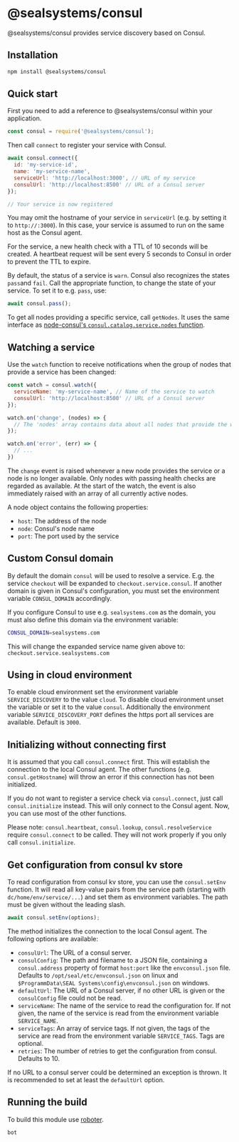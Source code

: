 # @sealsystems/consul

@sealsystems/consul provides service discovery based on Consul.

## Installation

```bash
npm install @sealsystems/consul
```

## Quick start

First you need to add a reference to @sealsystems/consul within your application.

```javascript
const consul = require('@sealsystems/consul');
```

Then call `connect` to register your service with Consul.

```javascript
await consul.connect({
  id: 'my-service-id',
  name: 'my-service-name',
  serviceUrl: 'http://localhost:3000', // URL of my service
  consulUrl: 'http://localhost:8500' // URL of a Consul server
});

// Your service is now registered
```

You may omit the hostname of your service in `serviceUrl` (e.g. by setting it to `http://:3000`). In this case, your service is assumed to run on the same host as the Consul agent.

For the service, a new health check with a TTL of 10 seconds will be created. A heartbeat request will be sent every 5 seconds to Consul in order to prevent the TTL to expire.

By default, the status of a service is `warn`. Consul also recognizes the states `pass`and `fail`. Call the appropriate function, to change the state of your service. To set it to e.g. `pass`, use:

```javascript
await consul.pass();
```

To get all nodes providing a specific service, call `getNodes`. It uses the same interface as [node-consul's `consul.catalog.service.nodes` function](https://github.com/silas/node-consul#catalog-service-nodes).

## Watching a service

Use the `watch` function to receive notifications when the group of nodes that provide a service has been changed:

```javascript
const watch = consul.watch({
  serviceName: 'my-service-name', // Name of the service to watch
  consulUrl: 'http://localhost:8500' // URL of a Consul server
});

watch.on('change', (nodes) => {
  // The 'nodes' array contains data about all nodes that provide the watched service
});

watch.on('error', (err) => {
  // ...
})
```

The `change` event is raised whenever a new node provides the service or a node is no longer available. Only nodes with passing health checks are regarded as available. At the start of the watch, the event is also immediately raised with an array of all currently active nodes.

A node object contains the following properties:

- `host`: The address of the node
- `node`: Consul's node name
- `port`: The port used by the service

## Custom Consul domain

By default the domain `consul` will be used to resolve a service. E.g. the service `checkout` will be expanded to `checkout.service.consul`. If another domain is given in Consul's configuration, you must set the environment variable `CONSUL_DOMAIN` accordingly.

If you configure Consul to use e.g. `sealsystems.com` as the domain, you must also define this domain via the environment variable:

```bash
CONSUL_DOMAIN=sealsystems.com
```

This will change the expanded service name given above to: `checkout.service.sealsystems.com`

## Using in cloud environment

To enable cloud environment set the environment variable `SERVICE_DISCOVERY` to the value `cloud`. To disable cloud environment unset the variable or set it to the value `consul`. Additionally the environment variable `SERVICE_DISCOVERY_PORT` defines the https port all services are available. Default is `3000`.

## Initializing without connecting first

It is assumed that you call `consul.connect` first. This will establish the connection to the local Consul agent. The other functions (e.g. `consul.getHostname`) will throw an error if this connection has not been initialized.

If you do not want to register a service check via `consul.connect`, just call `consul.initialize` instead. This will only connect to the Consul agent. Now, you can  use most of the other functions.

Please note: `consul.heartbeat`, `consul.lookup`, `consul.resolveService` require `consul.connect` to be called. They will not work properly if you only call `consul.initialize`.

## Get configuration from consul kv store

To read configuration from consul kv store, you can use the `consul.setEnv` function. It will read all key-value pairs from the service path (starting with `dc/home/env/service/...`) and set them as environment variables. The path must be given without the leading slash.

```javascript
await consul.setEnv(options);
```

The method initializes the connection to the local Consul agent. The following options are available:

- `consulUrl`: The URL of a consul server.
- `consulConfig`: The path and filename to a JSON file, containing a `consul.address` property of format `host:port` like the `envconsul.json` file. Defaults to `/opt/seal/etc/envconsul.json` on linux and `$ProgrammData\SEAL Systems\config\envconsul.json` on windows.
- `defaultUrl`: The URL of a Consul server, if no other URL is given or the `consulConfig` file could not be read.
- `serviceName`: The name of the service to read the configuration for. If not given, the name of the service is read from the environment variable `SERVICE_NAME`.
- `serviceTags`: An array of service tags. If not given, the tags of the service are read from the environment variable `SERVICE_TAGS`. Tags are optional.
- `retries`: The number of retries to get the configuration from consul. Defaults to 10.

If no URL to a consul server could be determined an exception is thrown. It is recommended to set at least the `defaultUrl` option.

## Running the build

To build this module use [roboter](https://www.npmjs.com/package/roboter).

```bash
bot
```
